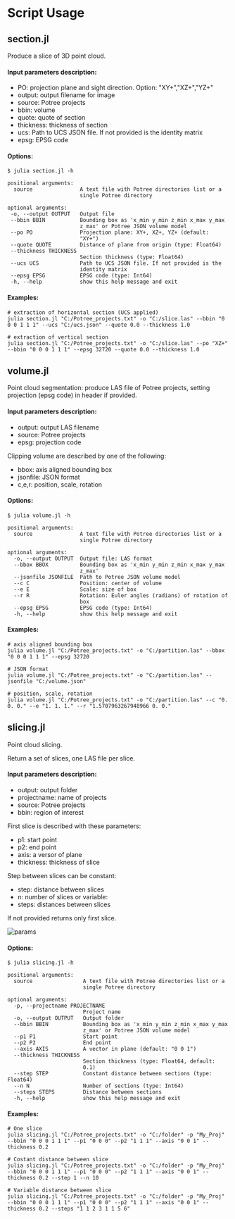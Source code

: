 # Script Usage

## section.jl

Produce a slice of 3D point cloud.

#### Input parameters description:
 - PO: projection plane and sight direction. Option: "XY+","XZ+","YZ+"
 - output: output filename for image
 - source: Potree projects
 - bbin: volume
 - quote: quote of section
 - thickness: thickness of section
 - ucs: Path to UCS JSON file. If not provided is the identity matrix
 - epsg: EPSG code

#### Options:

```
$ julia section.jl -h   

positional arguments:
  source               A text file with Potree directories list or a
                       single Potree directory

optional arguments:
 -o, --output OUTPUT   Output file
 --bbin BBIN           Bounding box as 'x_min y_min z_min x_max y_max
                       z_max' or Potree JSON volume model
 --po PO               Projection plane: XY+, XZ+, YZ+ (default:
                       "XY+")
 --quote QUOTE         Distance of plane from origin (type: Float64)
 --thickness THICKNESS
                       Section thickness (type: Float64)
 --ucs UCS             Path to UCS JSON file. If not provided is the
                       identity matrix
 --epsg EPSG           EPSG code (type: Int64)
 -h, --help            show this help message and exit
```

#### Examples:
    # extraction of horizontal section (UCS applied)
    julia section.jl "C:/Potree_projects.txt" -o "C:/slice.las" --bbin "0 0 0 1 1 1" --ucs "C:/ucs.json" --quote 0.0 --thickness 1.0

    # extraction of vertical section
    julia section.jl "C:/Potree_projects.txt" -o "C:/slice.las" --po "XZ+" --bbin "0 0 0 1 1 1" --epsg 32720 --quote 0.0 --thickness 1.0


## volume.jl

Point cloud segmentation: produce LAS file of Potree projects, setting projection (epsg code) in header if provided.

#### Input parameters description:
 - output: output LAS filename
 - source: Potree projects
 - epsg: projection code

Clipping volume are described by one of the following:
 - bbox: axis aligned bounding box
 - jsonfile: JSON format
 - c,e,r: position, scale, rotation

#### Options:

```
$ julia volume.jl -h   

positional arguments:
  source               A text file with Potree directories list or a
                       single Potree directory

optional arguments:
  -o, --output OUTPUT  Output file: LAS format
  --bbox BBOX          Bounding box as 'x_min y_min z_min x_max y_max
                       z_max'
  --jsonfile JSONFILE  Path to Potree JSON volume model
  --c C                Position: center of volume
  --e E                Scale: size of box
  --r R                Rotation: Euler angles (radians) of rotation of
                       box
  --epsg EPSG          EPSG code (type: Int64)
  -h, --help           show this help message and exit
```

#### Examples:

    # axis aligned bounding box
    julia volume.jl "C:/Potree_projects.txt" -o "C:/partition.las" --bbox "0 0 0 1 1 1" --epsg 32720

    # JSON format
    julia volume.jl "C:/Potree_projects.txt" -o "C:/partition.las" --jsonfile "C:/volume.json"

    # position, scale, rotation
    julia volume.jl "C:/Potree_projects.txt" -o "C:/partition.las" --c "0. 0. 0." --e "1. 1. 1." --r "1.5707963267948966 0. 0."


## slicing.jl

Point cloud slicing.

Return a set of slices, one LAS file per slice.

#### Input parameters description:
- output: output folder
- projectname: name of projects
- source: Potree projects
- bbin: region of interest

First slice is described with these parameters:
 - p1: start point
 - p2: end point
 - axis: a versor of plane
 - thickness: thickness of slice

Step between slices can be constant:
 - step: distance between slices
 - n: number of slices
or variable:
 - steps: distances between slices

If not provided returns only first slice.

![params](../docs/src/images/parametri_slicing.jpg)

#### Options:

```
$ julia slicing.jl -h   

positional arguments:
  source                A text file with Potree directories list or a
                        single Potree directory

optional arguments:
  -p, --projectname PROJECTNAME
                        Project name
  -o, --output OUTPUT   Output folder
  --bbin BBIN           Bounding box as 'x_min y_min z_min x_max y_max
                        z_max' or Potree JSON volume model
  --p1 P1               Start point
  --p2 P2               End point
  --axis AXIS           A vector in plane (default: "0 0 1")
  --thickness THICKNESS
                        Section thickness (type: Float64, default:
                        0.1)
  --step STEP           Constant distance between sections (type: Float64)
  --n N                 Number of sections (type: Int64)
  --steps STEPS         Distance between sections
  -h, --help            show this help message and exit
```

#### Examples:

    # One slice
    julia slicing.jl "C:/Potree_projects.txt" -o "C:/folder" -p "My_Proj" --bbin "0 0 0 1 1 1" --p1 "0 0 0" --p2 "1 1 1" --axis "0 0 1" --thickness 0.2

    # Costant distance between slice
    julia slicing.jl "C:/Potree_projects.txt" -o "C:/folder" -p "My_Proj" --bbin "0 0 0 1 1 1" --p1 "0 0 0" --p2 "1 1 1" --axis "0 0 1" --thickness 0.2 --step 1 --n 10

    # Variable distance between slice
    julia slicing.jl "C:/Potree_projects.txt" -o "C:/folder" -p "My_Proj" --bbin "0 0 0 1 1 1" --p1 "0 0 0" --p2 "1 1 1" --axis "0 0 1" --thickness 0.2 --steps "1 1 2 3 1 1 5 6"

